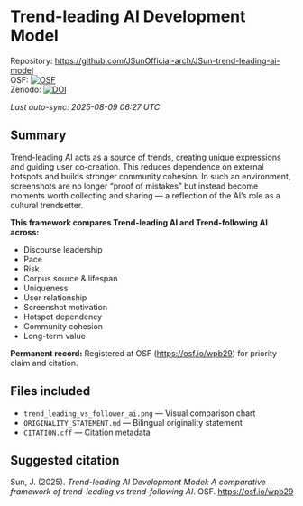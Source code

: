 # Trend-leading AI Development Model

Repository: https://github.com/JSunOfficial-arch/JSun-trend-leading-ai-model  
OSF: [![OSF](https://img.shields.io/badge/OSF-Record-blue)](https://osf.io/wpb29)  
Zenodo: [![DOI](https://zenodo.org/badge/DOI/10.5281/zenodo.16784130.svg)](https://doi.org/10.5281/zenodo.16784130)

_Last auto-sync: 2025-08-09 06:27 UTC_

## Summary
Trend-leading AI acts as a source of trends, creating unique expressions and guiding user co-creation.
This reduces dependence on external hotspots and builds stronger community cohesion.
In such an environment, screenshots are no longer “proof of mistakes” but instead become moments worth collecting and sharing — a reflection of the AI’s role as a cultural trendsetter.

**This framework compares Trend-leading AI and Trend-following AI across:**
- Discourse leadership
- Pace
- Risk
- Corpus source & lifespan
- Uniqueness
- User relationship
- Screenshot motivation
- Hotspot dependency
- Community cohesion
- Long-term value

**Permanent record:** Registered at OSF (https://osf.io/wpb29) for priority claim and citation.

## Files included
- `trend_leading_vs_follower_ai.png` — Visual comparison chart
- `ORIGINALITY_STATEMENT.md` — Bilingual originality statement
- `CITATION.cff` — Citation metadata

## Suggested citation
Sun, J. (2025). *Trend-leading AI Development Model: A comparative framework of trend-leading vs trend-following AI*. OSF. https://osf.io/wpb29


